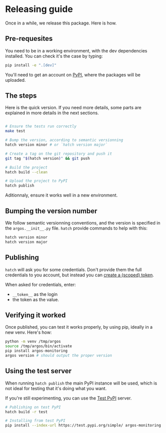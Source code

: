 # Releasing guide

Once in a while, we release this package. Here is how.

## Pre-requesites

You need to be in a working environment, with the dev dependencies installed. You can check it's the case by typing:

```bash
pip install -e ".[dev]"
```

You'll need to get an account on [PyPI](https://pypi.org), where the packages will be uploaded.

## The steps

Here is the quick version. If you need more details, some parts are explained in more details in the next sections.

```bash

# Ensure the tests run correctly
make test

# Bump the version, according to semantic versionning
hatch version minor # or `hatch version major`

# Create a tag on the git repository and push it
git tag "$(hatch version)" && git push

# Build the project
hatch build --clean

# Upload the project to PyPI
hatch publish
```

Aditionnaly, ensure it works well in a new environment.

## Bumping the version number

We follow semantic versionning conventions, and the version is specified in the `argos.__init__.py` file.
`hatch` provide commands to help with this:

```bash
hatch version minor
hatch version major
```

## Publishing

`hatch` will ask you for some credentials. Don't provide them the full credentials to you account, but instead you can [create a (scoped) token](https://pypi.org/manage/account/token/).

When asked for credentials, enter:

- `__token__` as the login
- the token as the value.

## Verifying it worked

Once published, you can test it works properly, by using pip, ideally in a new venv. Here's how:

```bash
python -m venv /tmp/argos
source /tmp/argos/bin/activate
pip install argos-monitoring
argos version # should output the proper version
```

## Using the test server

When running `hatch publish` the main PyPI instance will be used, which is not ideal for testing that it's doing what you want.

If you're still experimenting, you can use the [Test PyPI](https://test.pypi.org) server.

```bash
# Publishing on test PyPI
hatch build -r test

# Installing from test PyPI
pip install --index-url https://test.pypi.org/simple/ argos-monitoring

```
